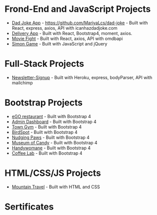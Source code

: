 # Frond-End and JavaScript Projects

- [Dad Joke App](https://mariyalcs.github.io/dad-joke/) - https://github.com/MariyaLcs/dad-joke - Built with React, express, axios, API with icanhazdadjoke.com
- [Delivery App](https://mariyalcs.github.io/delivery/) - Built with React, Bootstrap4, moment, axios.
- [Movie Fight](https://mariyalcs.github.io/movie_battle/) - Built with React, axios, API with omdbapi
- [Simon Game](https://mariyalcs.github.io/Simon-Game/) - Built with JavaScript and jQuery

# Full-Stack Projects

- [Newsletter-Signup](https://boiling-anchorage-40172.herokuapp.com/) - Built with Heroku, express, bodyParser, API with mailchimp

# Bootstrap Projects

- [eGO restaurant](https://mariyalcs.github.io/restaurant/) - Built with Bootstrap 4
- [Admin Dashboard](https://mariyalcs.github.io/admin-dashboard/) - Built with Bootstrap 4
- [Town Gym](https://mariyalcs.github.io/local_gym/) - Built with Bootstrap 4
- [BirdSpot](https://mariyalcs.github.io/BirdSpot/) - Built with Bootstrap 4
- [Nudging Paws](https://mariyalcs.github.io/nudging_paws/) - Built with Bootstrap 4
- [Museum of Candy](https://mariyalcs.github.io/museum_of_candy/) - Built with Bootstrap 4
- [Handywomane](https://mariyalcs.github.io/handywoman/) - Built with Bootstrap 4
- [Coffee Lab](https://mariyalcs.github.io/coffee-lab/) - Built with Bootstrap 4

# HTML/CSS/JS Projects

- [Mountain Travel](https://mariyalcs.github.io/mountain_travel/) - Built with HTML and CSS

# Sertificates
